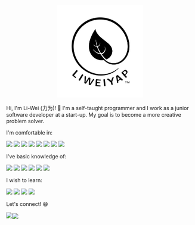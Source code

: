 <p align="center">
  <img height="250" src="https://github.com/liweiyap/liweiyap/blob/master/logo-black-background-white-bigger.png">
</p>

Hi, I'm Li-Wei (力为)! :wave: I'm a self-taught programmer and I work as a junior software developer at a start-up. My goal is to become a more creative problem solver.

I'm comfortable in:
<p float="left">
  <img src="https://cdn.jsdelivr.net/npm/simple-icons@3.1.0/icons/cplusplus.svg" height="40"/>
  <img src="https://cdn.jsdelivr.net/npm/simple-icons@3.1.0/icons/cmake.svg" height="40"/>
  <img src="https://cdn.jsdelivr.net/npm/simple-icons@3.1.0/icons/qt.svg" height="40"/>
  <img src="https://cdn.jsdelivr.net/npm/simple-icons@3.1.0/icons/python.svg" height="40"/>
  <img src="https://cdn.jsdelivr.net/npm/simple-icons@3.1.0/icons/gnubash.svg" height="40"/>
  <img src="https://cdn.jsdelivr.net/npm/simple-icons@3.1.0/icons/r.svg" height="40"/>
  <img src="https://cdn.jsdelivr.net/npm/simple-icons@3.1.0/icons/mathworks.svg" height="40"/>
  <img src="https://cdn.jsdelivr.net/npm/simple-icons@3.1.0/icons/linux.svg" height="40"/>
</p>

I've basic knowledge of:
<p float="left">
  <img src="https://cdn.jsdelivr.net/npm/simple-icons@3.1.0/icons/raspberrypi.svg" height="40"/>
  <img src="https://cdn.jsdelivr.net/npm/simple-icons@3.1.0/icons/css3.svg" height="40"/>
  <img src="https://cdn.jsdelivr.net/npm/simple-icons@3.1.0/icons/jekyll.svg" height="40"/>
  <img src="https://cdn.jsdelivr.net/npm/simple-icons@3.1.0/icons/mysql.svg" height="40"/>
  <img src="https://cdn.jsdelivr.net/npm/simple-icons@3.1.0/icons/inkscape.svg" height="40"/>
  <img src="https://cdn.jsdelivr.net/npm/simple-icons@3.1.0/icons/latex.svg" height="40"/>
</p>

I wish to learn:
<p float="left">
  <img src="https://cdn.jsdelivr.net/npm/simple-icons@3.1.0/icons/swift.svg" height="40"/>
  <img src="https://cdn.jsdelivr.net/npm/simple-icons@3.1.0/icons/java.svg" height="40"/>
  <img src="https://cdn.jsdelivr.net/npm/simple-icons@3.1.0/icons/javascript.svg" height="40"/>
  <img src="https://cdn.jsdelivr.net/npm/simple-icons@3.1.0/icons/androidstudio.svg" height="40"/>
</p>

Let's connect! :smile:
<p float="left">
  <a href="mailto:liweiyap@gmail.com">
    <img align="left" height="40" src="https://cdn.jsdelivr.net/npm/simple-icons@v3/icons/gmail.svg"/>
  </a>
  <a href="https://www.linkedin.com/in/liweiyap/">
    <img align="center" height="40" src="https://cdn.jsdelivr.net/npm/simple-icons@v3/icons/linkedin.svg"/>
  </a>
</p>
